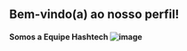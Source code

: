 ## Bem-vindo(a) ao nosso perfil!


#### Somos a Equipe Hashtech ![image](https://github.com/equipeHashtech/equipeHashtech/assets/152348873/a30c897d-5936-4aea-aeef-10b5376c10b7)
